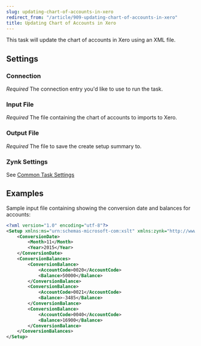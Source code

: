 ```yaml
---
slug: updating-chart-of-accounts-in-xero
redirect_from: "/article/909-updating-chart-of-accounts-in-xero"
title: Updating Chart of Accounts in Xero
---
```



This task will update the chart of accounts in Xero using an XML file.


## Settings 

### Connection 
_Required_
The connection entry you'd like to use to run the task.

### Input File
_Required_
The file containing the chart of accounts to imports to Xero.

### Output File
_Required_
The file to save the create setup summary to.

### Zynk Settings
See [Common Task Settings](common-task-settings)


## Examples


Sample input file containing showing the conversion date and balances for accounts:


```xml
<?xml version="1.0" encoding="utf-8"?>
<Setup xmlns:ms="urn:schemas-microsoft-com:xslt" xmlns:zynk="http://www.zynk.com">
	<ConversionDate>
		<Month>11</Month>
		<Year>2015</Year>
	</ConversionDate>
	<ConversionBalances>
		<ConversionBalance>
			<AccountCode>0020</AccountCode>
			<Balance>50000</Balance>
		</ConversionBalance>
		<ConversionBalance>
			<AccountCode>0021</AccountCode>
			<Balance>-3485</Balance>
		</ConversionBalance>
		<ConversionBalance>
			<AccountCode>0040</AccountCode>
			<Balance>16900</Balance>
		</ConversionBalance>
	</ConversionBalances>
</Setup>

```
